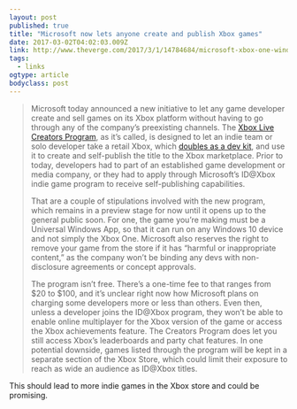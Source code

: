 ```yaml
---
layout: post 
published: true 
title: "Microsoft now lets anyone create and publish Xbox games" 
date: 2017-03-02T04:02:03.009Z 
link: http://www.theverge.com/2017/3/1/14784684/microsoft-xbox-one-windows-10-indie-game-development 
tags:
  - links
ogtype: article 
bodyclass: post 
---
```


> Microsoft today announced a new initiative to let any game developer create and sell games on its Xbox platform without having to go through any of the company’s preexisting channels. The [Xbox Live Creators Program](https://developer.microsoft.com/en-us/games/xbox/xboxlive/creator), as it’s called, is designed to let an indie team or solo developer take a retail Xbox, which [doubles as a dev kit](http://www.theverge.com/2016/3/30/11331366/xbox-one-dev-mode-windows-apps), and use it to create and self-publish the title to the Xbox marketplace. Prior to today, developers had to part of an established game development or media company, or they had to apply through Microsoft’s ID@Xbox indie game program to receive self-publishing capabilities.
> 
> That are a couple of stipulations involved with the new program, which remains in a preview stage for now until it opens up to the general public soon. For one, the game you’re making must be a Universal Windows App, so that it can run on any Windows 10 device and not simply the Xbox One. Microsoft also reserves the right to remove your game from the store if it has “harmful or inappropriate content,” as the company won’t be binding any devs with non-disclosure agreements or concept approvals.
> 
> The program isn’t free. There’s a one-time fee to that ranges from $20 to $100, and it’s unclear right now how Microsoft plans on charging some developers more or less than others. Even then, unless a developer joins the ID@Xbox program, they won’t be able to enable online multiplayer for the Xbox version of the game or access the Xbox achievements feature. The Creators Program does let you still access Xbox’s leaderboards and party chat features. In one potential downside, games listed through the program will be kept in a separate section of the Xbox Store, which could limit their exposure to reach as wide an audience as ID@Xbox titles. 

This should lead to more indie games in the Xbox store and could be promising.
